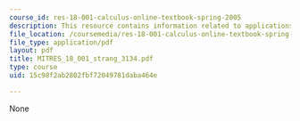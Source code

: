```yaml
---
course_id: res-18-001-calculus-online-textbook-spring-2005
description: This resource contains information related to applications of derivatives.
file_location: /coursemedia/res-18-001-calculus-online-textbook-spring-2005/15c98f2ab2802fbf72049781daba464e_MITRES_18_001_strang_3134.pdf
file_type: application/pdf
layout: pdf
title: MITRES_18_001_strang_3134.pdf
type: course
uid: 15c98f2ab2802fbf72049781daba464e

---
```

None